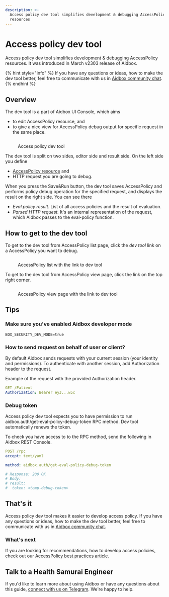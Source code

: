 ```yaml
---
description: >-
  Access policy dev tool simplifies development & debugging AccessPolicy
  resources
---
```


# Access policy dev tool

Access policy dev tool simplifies development & debugging AccessPolicy resources. It was introduced in March v2303 release of Aidbox.

{% hint style="info" %}
If you have any questions or ideas, how to make the dev tool better, feel free to communicate with us in [Aidbox community chat](https://t.me/aidbox).
{% endhint %}

## Overview

The dev tool is a part of Aidbox UI Console, which aims

* to edit AccessPolicy resource, and
* to give a nice view for AccessPolicy debug output for specific request in the same place.

<figure><img src="broken-reference" alt=""><figcaption><p>Access policy dev tool</p></figcaption></figure>

The dev tool is split on two sides, editor side and result side. On the left side you define

* [AccessPolicy resource](../../access-control/authorization/access-policies.md) and
* HTTP request you are going to debug.

When you press the Save\&Run button, the dev tool saves AccessPolicy and performs policy debug operation for the specified request, and displays the result on the right side. You can see there

* _Eval policy result._ List of all access policies and the result of evaluation.
* _Parsed HTTP request._ It's an internal representation of the request, which Aidbox passes to the eval-policy function.

## How to get to the dev tool

To get to the dev tool from AccessPolicy list page, click the _dev tool_ link on a AccessPolicy you want to debug.

<figure><img src="broken-reference" alt=""><figcaption><p>AccessPolicy list with the link to dev tool</p></figcaption></figure>

To get to the dev tool from AccessPolicy view page, click the link on the top right corner.

<figure><img src="broken-reference" alt=""><figcaption><p>AccessPolicy view page with the link to dev tool</p></figcaption></figure>

## Tips

### Make sure you've enabled Aidbox developer mode

```
BOX_SECURITY_DEV_MODE=true
```

### How to send request on behalf of user or client?

By default Aidbox sends requests with your current session (your identity and permissions). To authenticate with another session, add Authorization header to the request.

Example of the request with the provided Authorization header.

```yaml
GET /Patient
Authorization: Bearer eyJ...w5c
```

### Debug token

Access policy dev tool expects you to have permission to run aidbox.auth/get-eval-policy-debug-token RPC method. Dev tool automatically renews the token.

To check you have access to to the RPC method, send the following in Aidbox REST Console.

```yaml
POST /rpc
accept: text/yaml

method: aidbox.auth/get-eval-policy-debug-token

# Response: 200 OK
# Body:
# result:
#  token: <temp-debug-token>
```

## That's it

Access policy dev tool makes it easier to develop access policy. If you have any questions or ideas, how to make the dev tool better, feel free to communicate with us in [Aidbox community chat](https://t.me/aidbox).

### What's next

If you are looking for recommendations, how to develop access policies, check out our [AccessPolicy best practices article](accesspolicy-best-practices.md).

## Talk to a Health Samurai Engineer

If you'd like to learn more about using Aidbox or have any questions about this guide, [connect with us on Telegram](https://t.me/aidbox). We're happy to help.
